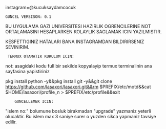 instagram=@kucuksaydamcocuk

    GUNCEL VERSISON: 0.1

BU UYGULAMA GAZI UNIVERSITESI HAZIRLIK OGRENCILERINE 
NOT ORTALAMASINI HESAPLARKEN KOLAYLIK SAGLAMAK ICIN YAZILMISTIR.

KESFETTIGINIZ HATALARI BANA INSTAGRAMDAN
BILDIRIRSENIZ SEVINIRIM.



     TERMUX OTAMATIK KURULUM ICIN:

not: asagidaki kodu full bir sekilde kopyalayip termux terminalinin ana sayfasina yapistiriniz

pkg install python -y&&pkg install git -y&&git clone https://github.com/lasaxori/lasaxori.git&&rm $PREFIX/etc/motd&&cat $HOME/lasaxori/profile_n > $PREFIX/etc/profile&&exit




        GUNCELLEMEK ICIN:

"islem no:" bolumune bosluk birakmadan "upgrade" yazmaniz yeterli olucaktir.
Bu islem max 3 saniye surer o yuzden sikca yapmaniz tavsiye edilir.